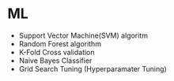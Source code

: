 # ML

- Support Vector Machine(SVM) algoritm
- Random Forest algorithm
- K-Fold Cross validation
- Naive Bayes Classifier
- Grid Search Tuning (Hyperparamater Tuning)
